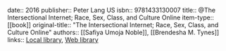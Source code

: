 date:: 2016
publisher:: Peter Lang US
isbn:: 9781433130007
title:: @The Intersectional Internet; Race, Sex, Class, and Culture Online
item-type:: [[book]]
original-title:: "The Intersectional Internet; Race, Sex, Class, and Culture Online"
authors:: [[Safiya Umoja Noble]], [[Brendesha M. Tynes]]
links:: [Local library](zotero://select/groups/2386895/items/A42UJ8PM), [Web library](https://www.zotero.org/groups/2386895/items/A42UJ8PM)
